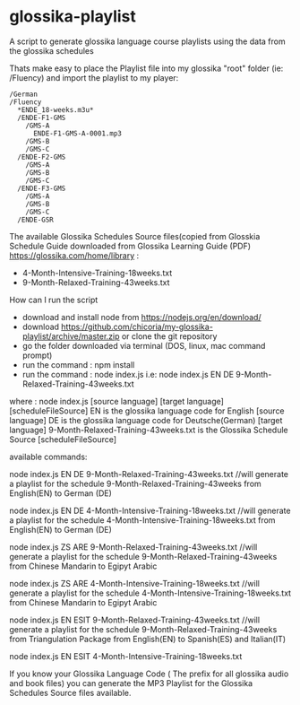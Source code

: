 # glossika-playlist
A script to generate glossika language course playlists using the data from the glossika schedules



Thats make easy to place the Playlist file into my glossika "root" folder (ie: /Fluency) and import the playlist to my player:

    /German
    /Fluency
      *ENDE_18-weeks.m3u*   
      /ENDE-F1-GMS
        /GMS-A
          ENDE-F1-GMS-A-0001.mp3
        /GMS-B
        /GMS-C  
      /ENDE-F2-GMS
        /GMS-A
        /GMS-B
        /GMS-C  
      /ENDE-F3-GMS
        /GMS-A
        /GMS-B
        /GMS-C      
      /ENDE-GSR


The available Glossika Schedules Source files(copied from Glosskia Schedule Guide downloaded from Glossika Learning Guide (PDF) https://glossika.com/home/library :

- 4-Month-Intensive-Training-18weeks.txt
- 9-Month-Relaxed-Training-43weeks.txt

How can I run the script
- download and install node from https://nodejs.org/en/download/
- download https://github.com/chicoria/my-glossika-playlist/archive/master.zip or clone the git repository
- go the folder downloaded via terminal (DOS, linux, mac command prompt)
- run the command : npm install
- run the command : node index.js
i.e:
node index.js EN DE 9-Month-Relaxed-Training-43weeks.txt

where :
node index.js [source language] [target language] [scheduleFileSource]
EN is the glossika language code for English [source language]
DE is the glossika language code for Deutsche(German) [target language]
9-Month-Relaxed-Training-43weeks.txt is the Glossika Schedule Source [scheduleFileSource]

available commands:

node index.js EN DE 9-Month-Relaxed-Training-43weeks.txt
//will generate a playlist for the schedule 9-Month-Relaxed-Training-43weeks from English(EN) to German (DE)

node index.js EN DE 4-Month-Intensive-Training-18weeks.txt
//will generate a playlist for the schedule 4-Month-Intensive-Training-18weeks.txt from English(EN) to German (DE)

node index.js ZS ARE 9-Month-Relaxed-Training-43weeks.txt
//will generate a playlist for the schedule 9-Month-Relaxed-Training-43weeks from Chinese Mandarin to Egipyt Arabic

node index.js ZS ARE 4-Month-Intensive-Training-18weeks.txt
//will generate a playlist for the schedule 4-Month-Intensive-Training-18weeks.txt from Chinese Mandarin to Egipyt Arabic

node index.js EN ESIT 9-Month-Relaxed-Training-43weeks.txt
//will generate a playlist for the schedule 9-Month-Relaxed-Training-43weeks from Triangulation Package from English(EN) to Spanish(ES) and Italian(IT)

node index.js EN ESIT 4-Month-Intensive-Training-18weeks.txt




If you know your Glossika Language Code ( The prefix for all glossika audio and book files) you can generate the MP3 Playlist for the Glossika Schedules Source files available.
